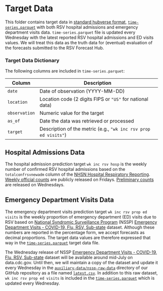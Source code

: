 # Target Data
This folder contains target data in [standard hubverse format](https://docs.hubverse.io/en/latest/user-guide/target-data.html), [`time-series.parquet`](time-series.parquet) with both RSV hospital admissions and emergency department visits data. `time-series.parquet` file is updated every Wednesday with the latest reported RSV hospital admissions and ED visits values. 
We will treat this data as the truth data for (eventual) evaluation of the forecasts submitted to the RSV Forecast Hub.

### Target Data Dictionary

The following columns are included in `time-series.parquet`:

| Column      | Description                                                        |
|-------------|--------------------------------------------------------------------|
| `date`      | Date of observation (YYYY-MM-DD)                                   |
| `location`  | Location code (2 digits FIPS or `"US"` for national data)          |
| `observation` | Numeric value for the target                                     |
| `as_of`     | Date the data was retrieved or processed                           |
| `target`    | Description of the metric (e.g., `"wk inc rsv prop ed visits"`) |



## Hospital Admissions Data

The hospital admission prediction target `wk inc rsv hosp` is the weekly number of confirmed RSV hospital admissions based on the `totalconfrsvnewadm` column of the [NHSN Hospital Respiratory Reporting](https://www.cdc.gov/nhsn/psc/hospital-respiratory-reporting.html). [Weekly official counts](https://data.cdc.gov/Public-Health-Surveillance/Weekly-Hospital-Respiratory-Data-HRD-Metrics-by-Ju/ua7e-t2fy/about_data) are publicly released on Fridays. [Preliminary counts](https://data.cdc.gov/Public-Health-Surveillance/Weekly-Hospital-Respiratory-Data-HRD-Metrics-by-Ju/mpgq-jmmr/about_data) are released on Wednesdays.

## Emergency Department Visits Data

The emergency department visits prediction target `wk inc rsv prop ed visits` is the weekly proportion of emergency department (ED) visits due to RSV based on [National Syndromic Surveillance Program](https://www.cdc.gov/nssp/index.html) (NSSP) [Emergency Department Visits - COVID-19, Flu, RSV, Sub-state](https://data.cdc.gov/Public-Health-Surveillance/NSSP-Emergency-Department-Visit-Trajectories-by-St/rdmq-nq56/about_data) dataset. Although these numbers are reported in the percentage form, we accept forecasts as decimal proportions. The target data values are therefore expressed that way in the [`time-series.parquet`](time-series.parquet) target data file.

The Wednesday release of NSSP [Emergency Department Visits - COVID-19, Flu, RSV, Sub-state](https://data.cdc.gov/Public-Health-Surveillance/NSSP-Emergency-Department-Visit-Trajectories-by-St/rdmq-nq56/about_data) dataset will be available around mid-July on data.cdc.gov. Until then, we will maintain a copy of the dataset and update it every Wednesday in the [`auxiliary-data/nssp-raw-data`](../auxiliary-data/nssp-raw-data) directory of our GitHub repository as a file named [`latest.csv`](../auxiliary-data/nssp-raw-data/latest.csv). In addition to this raw dataset, `wk inc rsv prop ed visits` is included in the [`time-series.parquet`](time-series.parquet) which is updated every Wednesday.

